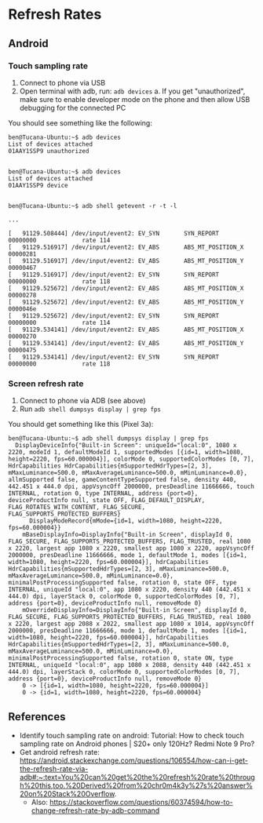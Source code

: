 # Refresh Rates

## Android
### Touch sampling rate

1. Connect to phone via USB
2. Open terminal with adb, run: `adb devices`
    a. If you get "unauthorized", make sure to enable developer mode on the phone and then allow USB debugging for the connected PC
	

You should see something like the following:

```
ben@Tucana-Ubuntu:~$ adb devices
List of devices attached
01AAY1SSP9 unauthorized


ben@Tucana-Ubuntu:~$ adb devices
List of devices attached
01AAY1SSP9 device


ben@Tucana-Ubuntu:~$ adb shell getevent -r -t -l

...

[   91129.508444] /dev/input/event2: EV_SYN       SYN_REPORT           00000000             rate 114
[   91129.516917] /dev/input/event2: EV_ABS       ABS_MT_POSITION_X    00000281            
[   91129.516917] /dev/input/event2: EV_ABS       ABS_MT_POSITION_Y    00000467            
[   91129.516917] /dev/input/event2: EV_SYN       SYN_REPORT           00000000             rate 118
[   91129.525672] /dev/input/event2: EV_ABS       ABS_MT_POSITION_X    00000278            
[   91129.525672] /dev/input/event2: EV_ABS       ABS_MT_POSITION_Y    0000046e            
[   91129.525672] /dev/input/event2: EV_SYN       SYN_REPORT           00000000             rate 114
[   91129.534141] /dev/input/event2: EV_ABS       ABS_MT_POSITION_X    00000270            
[   91129.534141] /dev/input/event2: EV_ABS       ABS_MT_POSITION_Y    00000475            
[   91129.534141] /dev/input/event2: EV_SYN       SYN_REPORT           00000000             rate 118

```

### Screen refresh rate

1. Connect to phone via ADB (see above)
2. Run  `adb shell dumpsys display | grep fps`

You should get something like this (Pixel 3a):

```
ben@Tucana-Ubuntu:~$ adb shell dumpsys display | grep fps
  DisplayDeviceInfo{"Built-in Screen": uniqueId="local:0", 1080 x 2220, modeId 1, defaultModeId 1, supportedModes [{id=1, width=1080, height=2220, fps=60.000004}], colorMode 0, supportedColorModes [0, 7], HdrCapabilities HdrCapabilities{mSupportedHdrTypes=[2, 3], mMaxLuminance=500.0, mMaxAverageLuminance=500.0, mMinLuminance=0.0}, allmSupported false, gameContentTypeSupported false, density 440, 442.451 x 444.0 dpi, appVsyncOff 2000000, presDeadline 11666666, touch INTERNAL, rotation 0, type INTERNAL, address {port=0}, deviceProductInfo null, state OFF, FLAG_DEFAULT_DISPLAY, FLAG_ROTATES_WITH_CONTENT, FLAG_SECURE, FLAG_SUPPORTS_PROTECTED_BUFFERS}
      DisplayModeRecord{mMode={id=1, width=1080, height=2220, fps=60.000004}}
    mBaseDisplayInfo=DisplayInfo{"Built-in Screen", displayId 0, FLAG_SECURE, FLAG_SUPPORTS_PROTECTED_BUFFERS, FLAG_TRUSTED, real 1080 x 2220, largest app 1080 x 2220, smallest app 1080 x 2220, appVsyncOff 2000000, presDeadline 11666666, mode 1, defaultMode 1, modes [{id=1, width=1080, height=2220, fps=60.000004}], hdrCapabilities HdrCapabilities{mSupportedHdrTypes=[2, 3], mMaxLuminance=500.0, mMaxAverageLuminance=500.0, mMinLuminance=0.0}, minimalPostProcessingSupported false, rotation 0, state OFF, type INTERNAL, uniqueId "local:0", app 1080 x 2220, density 440 (442.451 x 444.0) dpi, layerStack 0, colorMode 0, supportedColorModes [0, 7], address {port=0}, deviceProductInfo null, removeMode 0}
    mOverrideDisplayInfo=DisplayInfo{"Built-in Screen", displayId 0, FLAG_SECURE, FLAG_SUPPORTS_PROTECTED_BUFFERS, FLAG_TRUSTED, real 1080 x 2220, largest app 2088 x 2022, smallest app 1080 x 1014, appVsyncOff 2000000, presDeadline 11666666, mode 1, defaultMode 1, modes [{id=1, width=1080, height=2220, fps=60.000004}], hdrCapabilities HdrCapabilities{mSupportedHdrTypes=[2, 3], mMaxLuminance=500.0, mMaxAverageLuminance=500.0, mMinLuminance=0.0}, minimalPostProcessingSupported false, rotation 0, state ON, type INTERNAL, uniqueId "local:0", app 1080 x 2088, density 440 (442.451 x 444.0) dpi, layerStack 0, colorMode 0, supportedColorModes [0, 7], address {port=0}, deviceProductInfo null, removeMode 0}
    0 -> [{id=1, width=1080, height=2220, fps=60.000004}]
    0 -> {id=1, width=1080, height=2220, fps=60.000004}
```

## References

- Identify touch sampling rate on android: Tutorial: How to check touch sampling rate on Android phones | S20+ only 120Hz? Redmi Note 9 Pro?
- Get android refresh rate: https://android.stackexchange.com/questions/106554/how-can-i-get-the-refresh-rate-via-adb#:~:text=You%20can%20get%20the%20refresh%20rate%20through%20this,too.%20Derived%20from%20chr0m4k3y%27s%20answer%20on%20Stack%20Overflow.
    - Also: https://stackoverflow.com/questions/60374594/how-to-change-refresh-rate-by-adb-command